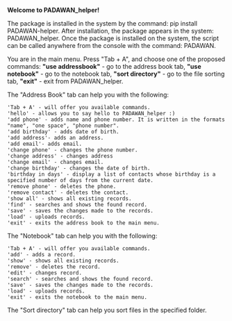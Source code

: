 **Welcome to PADAWAN_helper!**

The package is installed in the system by the command: pip install PADAWAN-helper.
After installation, the package appears in the system: PADAWAN_helper.
Once the package is installed on the system, the script can be called anywhere from the console with the command: PADAWAN.

You are in the main menu. Press "Tab + A", and choose one of the proposed commands:
**"use addressbook"** - go to the address book tab, **"use notebook"** - go to the notebook tab,
**"sort directory"** - go to the file sorting tab, **"exit"** - exit from PADAWAN_helper.

The "Address Book" tab can help you with the following:

    'Tab + A' - will offer you available commands.
    'hello' - allows you to say hello to PADAWAN_helper :)
    'add phone' - adds name and phone number. It is written in the formats "name", "one space", "phone number".
    'add birthday' - adds date of birth.
    'add address'- adds an address.
    'add email'- adds email.
    'change phone' - changes the phone number.
    'change address' - changes address
    'change email' - changes email.
    'change birthday' - changes the date of birth.
    'birthday in days' - display a list of contacts whose birthday is a specified number of days from the current date.
    'remove phone' - deletes the phone.
    'remove contact' - deletes the contact.
    'show all' - shows all existing records.
    'find' - searches and shows the found record.
    'save' - saves the changes made to the records.
    'load' - uploads records.
    'exit' - exits the address book to the main menu.

The "Notebook" tab can help you with the following:

    'Tab + A' - will offer you available commands.
    'add' - adds a record.
    'show' - shows all existing records.
    'remove' - deletes the record.
    'edit' - changes record.
    'search' - searches and shows the found record.
    'save' - saves the changes made to the records.
    'load' - uploads records.
    'exit' - exits the notebook to the main menu.

The "Sort directory" tab can help you sort files in the specified folder.
